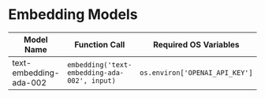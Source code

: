 # Embedding Models

| Model Name           | Function Call                               | Required OS Variables                |
|----------------------|---------------------------------------------|--------------------------------------|
| text-embedding-ada-002 | `embedding('text-embedding-ada-002', input)` | `os.environ['OPENAI_API_KEY']`       |